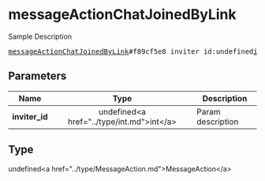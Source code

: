# messageActionChatJoinedByLink

Sample Description

<pre>
<a href="../constructor/messageActionChatJoinedByLink.md">messageActionChatJoinedByLink</a>#f89cf5e8 inviter_id:undefined<a href="../type/int.md">int</a> = undefined<a href="../type/MessageAction.md">MessageAction</a>;
</pre>

## Parameters

| Name | Type | Description |
|------|:----:|-------------|
| **inviter_id** | undefined&lt;a href=&#34;../type/int.md&#34;&gt;int&lt;/a&gt; | Param description |

## Type

undefined&lt;a href=&#34;../type/MessageAction.md&#34;&gt;MessageAction&lt;/a&gt;
